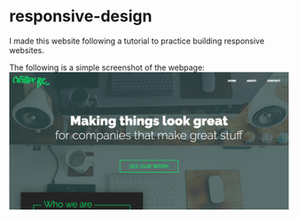 # responsive-design
I made this website following a tutorial to practice building responsive websites.

The following is a simple screenshot of the webpage: 
![My image](https://github.com/codeandproduce/responsive-design/blob/master/screenshot.png)


